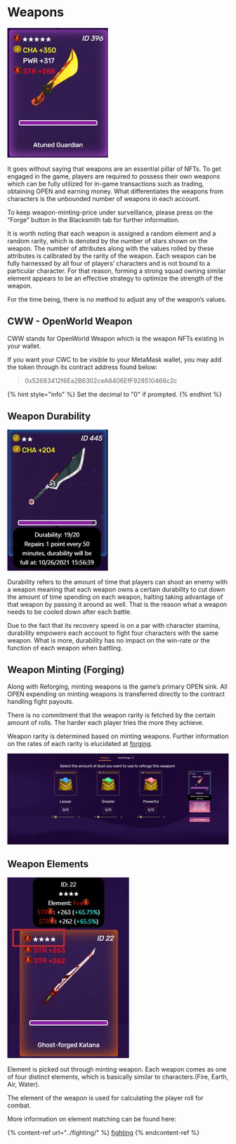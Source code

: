 # Weapons

![](<../../.gitbook/assets/16 (1).jpg>)

It goes without saying that weapons are an essential pillar of NFTs. To get engaged in the game, players are required to possess their own weapons which can be fully utilized for in-game transactions such as trading, obtaining OPEN and earning money. What differentiates the weapons from characters is the unbounded number of weapons in each account.

To keep weapon-minting-price under surveillance, please press on the “Forge” button in the Blacksmith tab for further information.

It is worth noting that each weapon is assigned a random element and a random rarity, which is denoted by the number of stars shown on the weapon. The number of attributes along with the values rolled by these attributes is calibrated by the rarity of the weapon. Each weapon can be fully harnessed by all four of players’ characters and is not bound to a particular character. For that reason, forming a strong squad owning similar element appears to be an effective strategy to optimize the strength of the weapon.

For the time being, there is no method to adjust any of the weapon’s values.

## CWW - OpenWorld Weapon

CWW stands for OpenWorld Weapon which is the weapon NFTs existing in your wallet.

If you want your CWC to be visible to your MetaMask wallet, you may add the token through its contract address found below:

> 0x52683412f6Ea2B6302ceA8406EfF928510466c2c

{% hint style="info" %}
Set the decimal to "0" if prompted.
{% endhint %}

## Weapon Durability

![](../../.gitbook/assets/17.jpg)

Durability refers to the amount of time that players can shoot an enemy with a weapon meaning that each weapon owns a certain durability to cut down the amount of time spending on each weapon, halting taking advantage of that weapon by passing it around as well. That is the reason what a weapon needs to be cooled down after each battle.

Due to the fact that its recovery speed is on a par with character stamina, durability empowers each account to fight four characters with the same weapon. What is more, durability has no impact on the win-rate or the function of each weapon when battling.

## Weapon Minting (Forging)

Along with Reforging, minting weapons is the game’s primary OPEN sink. All OPEN expending on minting weapons is transferred directly to the contract handling fight payouts.

There is no commitment that the weapon rarity is fetched by the certain amount of rolls. The harder each player tries the more they achieve.

Weapon rarity is determined based on minting weapons. Further information on the rates of each rarity is elucidated at [forging](broken-reference/).

![](../../.gitbook/assets/18.jpg)

## Weapon Elements

![](<../../.gitbook/assets/19 (1).jpg>)

Element is picked out through minting weapon. Each weapon comes as one of four distinct elements, which is basically similar to characters.(Fire, Earth, Air, Water).

The element of the weapon is used for calculating the player roll for combat.

More information on element matching can be found here:

{% content-ref url="../fighting/" %}
[fighting](../fighting/)
{% endcontent-ref %}
